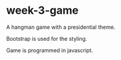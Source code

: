 # week-3-game

A hangman game with a presidential theme.

Bootstrap is used for the styling.

Game is programmed in javascript.